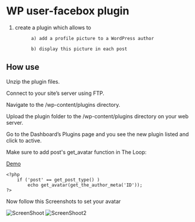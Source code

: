 WP user-facebox plugin
============

1) create a plugin which allows to

             a) add a profile picture to a WordPress author

             b) display this picture in each post

## How use  
Unzip the plugin files.

Connect to your site’s server using FTP.

Navigate to the /wp-content/plugins directory.

Upload the plugin folder to the /wp-content/plugins directory on your web server.

Go to the Dashboard’s Plugins page and you see the new plugin listed and click to active.

Make sure to add post's get_avatar function in The Loop:  

<a href="http://onepassionate.com/">Demo</a> 

```
<?php 
	if ('post' == get_post_type() )
		echo get_avatar(get_the_author_meta('ID'));
?>
```
Now follow this Screenshots to set your avatar

![ScreenShoot](http://medesko.com/facebox.png)
![ScreenShoot2](http://medesko.com/facebox_upload.png)


